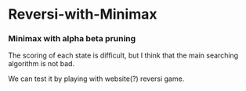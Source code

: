 # Reversi-with-Minimax

### Minimax with alpha beta pruning  
The scoring of each state is difficult, but I think that the main searching algorithm is not bad.  

We can test it by playing with website(?) reversi game.  
